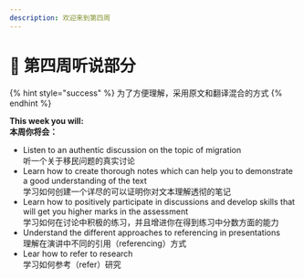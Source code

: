 ```yaml
---
description: 欢迎来到第四周
---
```


# 🤔 第四周听说部分

{% hint style="success" %}
为了方便理解，采用原文和翻译混合的方式
{% endhint %}

**This week you will:**\
**本周你将会：**

* Listen to an authentic discussion on the topic of migration\
  听一个关于移民问题的真实讨论
* Learn how to create thorough notes which can help you to demonstrate a good understanding of the text\
  学习如何创建一个详尽的可以证明你对文本理解透彻的笔记
* Learn how to positively participate in discussions and develop skills that will get you higher marks in the assessment\
  学习如何在讨论中积极的练习，并且增进你在得到练习中分数方面的能力
* Understand the different approaches to referencing in presentations\
  理解在演讲中不同的引用（referencing）方式
* Lear how to refer to research\
  学习如何参考（refer）研究
